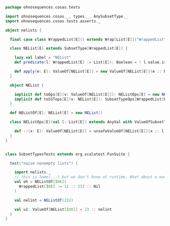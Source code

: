 
```scala
package ohnosequences.cosas.tests

import ohnosequences.cosas._, types._, AnySubsetType._
import ohnosequences.cosas.tests.asserts._

object nelists {

  final case class WrappedList[E]() extends Wrap[List[E]]("WrappedList")

  class NEList[E] extends SubsetType[WrappedList[E]] {

    lazy val label = "NEList"
    def predicate(l: WrappedList[E] := List[E]): Boolean = ! l.value.isEmpty

    def apply(e: E): ValueOf[NEList[E]] = new ValueOf[NEList[E]](e :: Nil)
  }

  object NEList {

    implicit def toOps[E](v: ValueOf[NEList[E]]): NEListOps[E] = new NEListOps(v.value)
    implicit def toSSTops[E](v: NEList[E]): SubsetTypeOps[WrappedList[E], NEList[E]] = new SubsetTypeOps(v)
  }

  def NEListOf[E]: NEList[E] = new NEList()

  class NEListOps[E](val l: List[E]) extends AnyVal with ValueOfSubsetTypeOps[WrappedList[E], NEList[E]] {

    def ::(x: E): ValueOf[NEList[E]] = unsafeValueOf[NEList[E]](x :: l)
  }
}


class SubsetTypesTests extends org.scalatest.FunSuite {

  test("naive nonempty lists") {

    import nelists._
    // this is Some(...) but we don't know at runtime. What about a macro for this? For literals of course
    val oh = NEListOf[Int](
      WrappedList[Int] := 12 :: 232 :: Nil
    )

    val nelint = NEListOf(232)

    val u1: ValueOf[NEList[Int]] = 23 :: nelint
  }
}

```




[test/scala/cosas/asserts.scala]: asserts.scala.md
[test/scala/cosas/DenotationTests.scala]: DenotationTests.scala.md
[test/scala/cosas/SubsetTypesTests.scala]: SubsetTypesTests.scala.md
[test/scala/cosas/EqualityTests.scala]: EqualityTests.scala.md
[test/scala/cosas/PropertyTests.scala]: PropertyTests.scala.md
[test/scala/cosas/RecordTests.scala]: RecordTests.scala.md
[test/scala/cosas/TypeSetTests.scala]: TypeSetTests.scala.md
[test/scala/cosas/TypeUnionTests.scala]: TypeUnionTests.scala.md
[main/scala/cosas/typeUnions.scala]: ../../../main/scala/cosas/typeUnions.scala.md
[main/scala/cosas/properties.scala]: ../../../main/scala/cosas/properties.scala.md
[main/scala/cosas/records.scala]: ../../../main/scala/cosas/records.scala.md
[main/scala/cosas/fns.scala]: ../../../main/scala/cosas/fns.scala.md
[main/scala/cosas/types.scala]: ../../../main/scala/cosas/types.scala.md
[main/scala/cosas/typeSets.scala]: ../../../main/scala/cosas/typeSets.scala.md
[main/scala/cosas/ops/records/Update.scala]: ../../../main/scala/cosas/ops/records/Update.scala.md
[main/scala/cosas/ops/records/Transform.scala]: ../../../main/scala/cosas/ops/records/Transform.scala.md
[main/scala/cosas/ops/records/Get.scala]: ../../../main/scala/cosas/ops/records/Get.scala.md
[main/scala/cosas/ops/typeSets/SerializeDenotations.scala]: ../../../main/scala/cosas/ops/typeSets/SerializeDenotations.scala.md
[main/scala/cosas/ops/typeSets/ParseDenotations.scala]: ../../../main/scala/cosas/ops/typeSets/ParseDenotations.scala.md
[main/scala/cosas/ops/typeSets/Conversions.scala]: ../../../main/scala/cosas/ops/typeSets/Conversions.scala.md
[main/scala/cosas/ops/typeSets/Filter.scala]: ../../../main/scala/cosas/ops/typeSets/Filter.scala.md
[main/scala/cosas/ops/typeSets/Subtract.scala]: ../../../main/scala/cosas/ops/typeSets/Subtract.scala.md
[main/scala/cosas/ops/typeSets/Mappers.scala]: ../../../main/scala/cosas/ops/typeSets/Mappers.scala.md
[main/scala/cosas/ops/typeSets/Union.scala]: ../../../main/scala/cosas/ops/typeSets/Union.scala.md
[main/scala/cosas/ops/typeSets/Reorder.scala]: ../../../main/scala/cosas/ops/typeSets/Reorder.scala.md
[main/scala/cosas/ops/typeSets/Take.scala]: ../../../main/scala/cosas/ops/typeSets/Take.scala.md
[main/scala/cosas/ops/typeSets/Representations.scala]: ../../../main/scala/cosas/ops/typeSets/Representations.scala.md
[main/scala/cosas/ops/typeSets/Pop.scala]: ../../../main/scala/cosas/ops/typeSets/Pop.scala.md
[main/scala/cosas/ops/typeSets/Replace.scala]: ../../../main/scala/cosas/ops/typeSets/Replace.scala.md
[main/scala/cosas/equality.scala]: ../../../main/scala/cosas/equality.scala.md